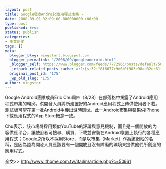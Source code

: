 ```yaml
---
layout: post
title: Google發表Android應用程式市集 -
date: 2008-09-01 02:09:00.000000000 +08:00
type: post
published: true
status: publish
categories:
- 產業新聞
tags: []
meta:
  blogger_blog: mingstert.blogspot.com
  blogger_permalink: "/2008/09/googleandroid.html"
  _blogger_self: https://www.blogger.com/feeds/7772966/posts/default/5093921866149257324
  _jetpack_related_posts_cache: a:1:{s:32:"8f6677c9d6b0f903e98ad32ec61f8deb";a:2:{s:7:"expires";i:1444162660;s:7:"payload";a:3:{i:0;a:1:{s:2:"id";i:265;}i:1;a:1:{s:2:"id";i:84;}i:2;a:1:{s:2:"id";i:85;}}}}
  original_post_id: '175'
  _wp_old_slug: '175'
author: mingster
---
```

<p>Google Android團隊成員Eric Chu周四（8/28）在部落格中揭露了Android應用程式市集的輪廓，供開發人員將所建置好的Android應用程式上傳供使用者下載。測試版可望在第一批Android手機出爐時問世。此一Android市集與蘋果供iPhone下載應用程式的App Store概念一致。</p>
<p>Chu表示，該市場將採用類似YouTube的評論與意見機制，而且是一個開放的內容供應平台，<span class="highlight">讓使用者可搜尋、購買、下載並安裝</span>在Android裝置上執行的各種應用程式；Google之所以不採用Store，而是以市集（Market）作為該網站的名稱，是因為認為開發人員應該要有一個開放且沒有障礙的環境<span class="highlight">來提供他們所創造的應用程式</span>。</p>
<p>全文&gt;&gt; <a href="http://www.ithome.com.tw/itadm/article.php?c=50661" target="_blank">http://www.ithome.com.tw/itadm/article.php?c=50661</a></p>
